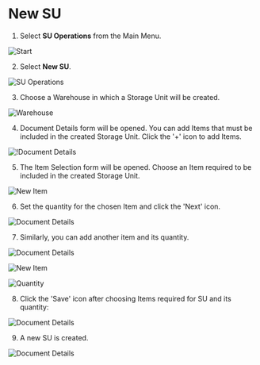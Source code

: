# New SU

1. Select **SU Operations** from the Main Menu.

  ![Start](./media/SUOperations03.png)

2. Select **New SU**.

  ![SU Operations](./media/NewSU3.png)

3. Choose a Warehouse in which a Storage Unit will be created.

  ![Warehouse](./media/1NewSU3.png)

4. Document Details form will be opened. You can add Items that must be included in the created Storage Unit. Click the '+' icon to add Items.

  ![!Document Details](./media/2NewSU3.png)

5. The Item Selection form will be opened. Choose an Item required to be included in the created Storage Unit.

  ![New Item](./media/3NewSU-Items3.png)

6. Set the quantity for the chosen Item and click the 'Next' icon.

  ![Document Details](./media/4NewSU3.png)

7. Similarly, you can add another item and its quantity.

  ![Document Details](./media/NewSU-AddToExisting3.png)

  ![New Item](./media/3NewSU-Items3.png)

  ![Quantity](./media/NewSU-Q3.png)

8. Click the 'Save' icon after choosing Items required for SU and its quantity:

  ![Document Details](./media/NewSU-All3.png)

9. A new SU is created.

  ![Document Details](./media/NewSUCreated3.png)
